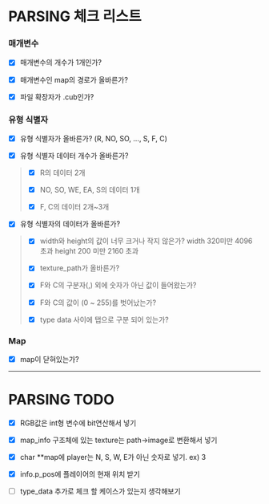 # PARSING 체크 리스트

### 매개변수
- [x] 매개변수의 개수가 1개인가?

- [x] 매개변수인 map의 경로가 올바른가?

- [x] 파일 확장자가 .cub인가?

### 유형 식별자

- [x] 유형 식별자가 올바른가? (R, NO, SO, ..., S, F, C)

- [x] 유형 식별자 데이터 개수가 올바른가?
>
> - [x] R의 데이터 2개
>	
> - [x] NO, SO, WE, EA, S의 데이터 1개
>	
> - [x] F, C의 데이터 2개~3개

- [x] 유형 식별자의 데이터가 올바른가?
>	
> - [x] width와 height의 값이 너무 크거나 작지 않은가?
>	width 320미만 4096 초과
>	height 200 미만 2160 초과
>
> - [x] texture_path가 올바른가?
>
> - [x] F와 C의 구분자(,) 외에 숫자가 아닌 값이 들어왔는가?
>
> - [x] F와 C의 값이 (0 ~ 255)를 벗어났는가?
>
> - [x] type data 사이에 탭으로 구분 되어 있는가?

### Map

- [x] map이 닫혀있는가?

---
# PARSING TODO

- [x] RGB값은 int형 변수에 bit연산해서 넣기

- [x] map_info 구조체에 있는 texture는 path->image로 변환해서 넣기

- [x] char **map에 player는 N, S, W, E가 아닌 숫자로 넣기. ex) 3

- [x] info.p_pos에 플레이어의 현재 위치 받기

- [ ] type_data 추가로 체크 할 케이스가 있는지 생각해보기